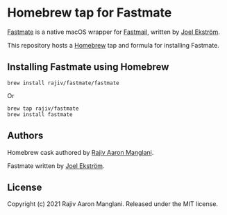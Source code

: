 # Homebrew tap for Fastmate

[Fastmate](https://github.com/joelekstrom/fastmate) is a native macOS wrapper for [Fastmail](https://www.fastmail.com/), written by [Joel Ekström](https://github.com/joelekstrom).

This repository hosts a [Homebrew](https://brew.sh) tap and formula for installing Fastmate.

## Installing Fastmate using Homebrew

```shell-script
brew install rajiv/fastmate/fastmate
```

Or

```shell-script
brew tap rajiv/fastmate
brew install fastmate
```

## Authors

Homebrew cask authored by [Rajiv Aaron Manglani](https://www.rajivmanglani.com/).

Fastmate written by [Joel Ekström](https://github.com/joelekstrom).

## License

Copyright (c) 2021 Rajiv Aaron Manglani. Released under the MIT license.
